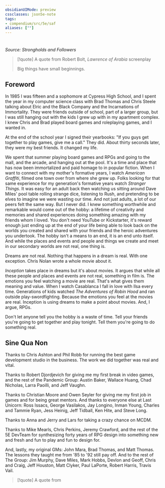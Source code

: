 ```yaml
---
obsidianUIMode: preview
cssclasses: json5e-note
tags:
- compendium/src/5e/saf
aliases: [""]
---
```

# 
*Source: Strongholds and Followers* 

> [!quote] A quote from Robert Bolt, *Lawrence of Arabia* screenplay  
> 
> Big things have small beginnings.

## Foreword

In 1985 I was fifteen and a sophomore at Cypress High School, and I spent the year in my computer science class with Brad Thomas and Chris Steele talking about Elric and the Black Company and the Incarnations of Immortality. They were friends outside of school, part of a larger group, but I was still hanging out with the kids I grew up with in my apartment complex. I knew Chris and Brad played board games and roleplaying games, and I wanted in.

At the end of the school year I signed their yearbooks: "If you guys get together to play games, give me a call." They did. About thirty seconds later, they were my best friends. It changed my life.

We spent that summer playing board games and RPGs and going to the mall, and the arcade, and hanging out at the pool. It's a time and place that has now been immortalized and paid homage to in popular fiction. When I want to connect with my mother's formative years, I watch *American Graffiti*, filmed one town over from where she grew up. Folks looking for that same experience for my generation's formative years watch *Stranger Things*. It was easy for an adult back then watching us sitting around Dave Miles' pool table rolling strange dice, listening to Rush, and pretending to be elves to imagine we were wasting our time. And not just adults, a lot of our peers felt the same way. But I never did. I knew something worthwhile and remarkable would come out of the hobby: a lifetime of creativity and memories and shared experiences doing something amazing with my friends whom I loved. You don't need YouTube or Kickstarter, it's reward enough just ending up at the end of your life being able to look back on the worlds you created and shared with your friends and the heroic adventures you undertook. The hobby isn't a means to an end, it is an end unto itself. And while the places and events and people and things we create and meet in our secondary worlds are not real, one thing is.

Dreams are not real. Nothing that happens in a dream is real. With one exception. Chris Nolan wrote a whole movie about it.

*Inception* takes place in dreams but it's about movies. It argues that while all these people and places and events are not real, something in film is. The emotions you feel watching a movie are real. That's what gives them meaning and value. When I watch Casablanca I fall in love with Ilsa every time. Generations of kids watched *The Adventures of Robin Hood* and ran outside play-swordfighting. Because the emotions you feel at the movies are real. Inception is using dreams to make a point about movies. And, I argue, RPGs.

Don't let anyone tell you the hobby is a waste of time. Tell your friends you're going to get together and play tonight. Tell them you're going to do something real.

## Sine Qua Non

Thanks to Chris Ashton and Phil Robb for running the best game development studio in the business. The work we did together was real and vital.

Thanks to Robert Djordjevich for giving me my first break in video games, and the rest of the Pandemic Group: Austin Baker, Wallace Huang, Chad Nicholas, Larra Paoilli, and Jeff Vaughn.

Thanks to Christian Moore and Owen Seyler for giving me my first job in games and for being great mentors. And thanks to everyone else at Last Unicorn: Ross Issacs, George Vasilakos, Jay Longino, Inman Young, Charles and Tammie Ryan, Jess Heinig, Jeff Tidball, Ken Hite, and Steve Long.

Thanks to Anna and Jerry and Lars for taking a crazy chance on MCDM.

Thanks to Mike Mearls, Chris Perkins, Jeremy Crawford, and the rest of the 5E DevTeam for synthesizing forty years of RPG design into something new and fresh and fun to play and fun to design for.

And, lastly, my original GMs: John Mara, Brad Thomas, and Matt Thomas. The lessons they taught me from '85 to '92 still pay off. And to the rest of The Group: Jim Murphy, Dave Miles, Mark Hobbs, Devlon and Geoff, Chris and Craig, Jeff Houston, Matt Clyker, Paul LaPorte, Robert Harris, Travis Vail.

> [!quote] A quote from